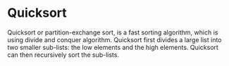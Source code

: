 # Quicksort
Quicksort or partition-exchange sort, is a fast sorting algorithm, which is using divide and conquer algorithm. Quicksort first divides a large list into two smaller sub-lists: the low elements and the high elements. Quicksort can then recursively sort the sub-lists.
